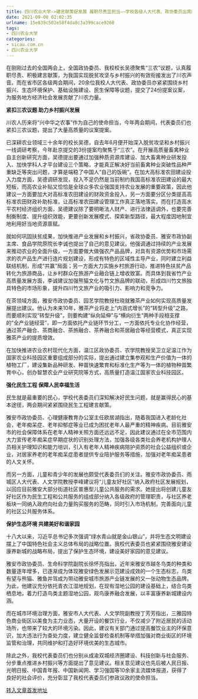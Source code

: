 ```yaml
---
title: 四川农业大学->建言献策促发展 履职尽责显担当——学校各级人大代表、政协委员出席两会并认真履职 | sicau.com.cn
date: 2021-09-08 02:02:35
urlname: 15e039c502e58f4da8c3a399cace9268
tags: 
- 四川农业大学
categories:
- sicau.com.cn
- 四川农业大学
---
```

在刚刚过去的全国两会上，全国政协委员、我校校长吴德聚焦“三农”议题，认真履职尽责、积极建言献策，为我国实现脱贫攻坚与乡村振兴的有效衔接发出了川农声音。而在省市区各级两会期间，20余位我校人大代表、政协委员亦紧紧围绕乡村振兴、生态环境保护、基础设施建设、民生保障等议题，提交了24份提案议案，为服务地方经济社会发展贡献了川农力量。

**紧扣三农议题 助力乡村振兴发展**

川农人历来将“兴中华之农事”作为自己的使命担当，今年两会期间，代表委员们也紧扣三农议题，提出了大量高质量的议案提案。

已深耕农业领域三十余年的校长吴德，自去年6月便开始深入脱贫攻坚和乡村振兴一线调研考察，今年赴京提交的3份提案均聚焦于“三农”。在开展高质量畜禽种业自主创新研究方面，吴德提出要通过加强种质资源库建设、加大畜禽种业研发投入、加快学科人才平台建设三个策略，才能真正解决好当前畜禽种业突破性品种严重缺乏等突出问题，才算是端稳了中国人“自己的饭碗”。在加大高标准农田建设投入力度方面，吴德调研发现，投入不足仍然是当前制约我国高标准农田建设的最大短板，而高农业补贴又恰恰是全球众多农业强国支持农业发展的重要政策，因此他建议一方面要加大对高标准农田建设的财政资金投入，另一方面要分区分类提高高标准农田财政补助标准，让高标准农田建设管理工作真正落地落实。而在打造高水平农村经济组织方面，吴德建议除了要明晰法人财产、进行法律适调外，也要完善制衡制度、提升组织效能，更要创新发展模式、探索新型路径，最大程度因地制宜地利用好当地资源禀赋。

就如何巩固扶贫成果，加快推进产业发展和乡村振兴，省政协委员、雅安市政协副主席、食品学院原院长李诚也提出了自己的意见建议。他强调通过持续的产业发展来推动农业的全面升级，一方面要做大做强农产品品牌，对具有资源优势和市场需求的农产品生产进行连片规划建设，形成有特色的区域性主导产业，同时建立利益联结机制，形成“共赢”局面；另一方面大力实施乡村旅游行动，推进特色扶贫产品转化为旅游商品，让乡村群众在旅游产业融合链上增收致富。而具体到我省竹产业高质量发展方面，李诚建议加强熊猫文化与竹文旅品牌的联动，形成四川竹文旅独具特色的市场形象，提升四川竹文旅产业的吸引力、影响力和竞争力。

在茶领域方面，雅安市政协委员、园艺学院教授杜晓就雅茶产业如何实现高质量发展提出建议。他认为未来10年，雅茶产业将走上“内涵式增长”的“转型升级”之路，而要顺利实现“转型升级”，则要构建“纵向延伸”与“横向衍生”两种手段相支撑的“全产业链经营”，即一方面依托产业链环节分工，一方面依托专业化协作经营，通过茶产融合、茶商融合、茶旅融合、茶养融合和茶居融合等经营模式，真正实现雅茶产业的提质增效。

在加快推进农业农村现代化方面，温江区政协委员、农学院教授吴卫立足温江作为国家农业科技园区重要组成部分的实际，提出通过建立集参观和生产价值为一体的植物工厂，建设集新品种研发、种苗快速繁育和标准化生产等为一体的植物种苗繁育中心，创办智慧农业产业研究院等方式，高质量打造温江国家农业科技园区。

**强化民生工程 保障人民幸福生活**

民生就是最重要的民心，学校代表委员们深知解决好民生问题，就是赢得民心的基本途径，两会期间紧紧围绕民生工程建言献策。

雅安市政协委员、心理健康教育办公室主任欧居湖指出，随着我国进入老龄化社会，老年痴呆症、老年抑郁症等业已成为困扰老年人最严重的精神疾病。目前雅安市的社会保障体系在老年人精神关照方面还远远不足，因此建议通过在全市范围内大力宣传老年痴呆症早期症状的识别处理方法，加强各级各类社会养老机构护理人员相关护理知识和能力培训，引入有老年人精神疾病陪护资质的社会公益组织或企业，对居家养老的老年痴呆症患者提供专业陪护服务等措施，加强对老年痴呆患者的人文关怀。

而另一方面，儿童和青少年的发展也颇受代表委员们的关注。雅安市政协委员、雨城区人大代表、人文学院教授李峰建议将“儿童友好社区”纳入政府社区发展规划，以回应目前雅安大部分街道社区普惠型儿童公共服务的需求。她提出将创建儿童友好社区作为民生工程和公共服务的组成部分纳入各级政府的管理职责，与社区养老板块一同纳入政府向社会力量购买服务的范畴，同时引入市场机制，完善面向儿童的社区公共服务体系。

**保护生态环境 共建美好和谐家园**

十八大以来，习近平总书记多次强调“绿水青山就是金山银山”，并将生态文明建设摆上了中国特色社会主义总体布局的战略位置。我校代表委员也紧紧围绕雅安建设康养新城的战略布局，提出了保护生态环境，建设美好家园的意见建议。

雅安市政协委员、生命科学院副院长徐怀亮指出，近年来雅安市越冬鸟类的种类和数量逐年增多，已逐渐成为体现雅安绿色发展示范建设成效的一个生态标志，鸟类有望与熊猫、雅鱼并驾成为带动雅安城市旅游产业链发展的又一张动物生态品牌。为此，他建议充分依托青衣江湿地规划，在现有湿地公园的建设基础上，结合鸟类栖息地，着力打造鸟类主题湿地公园，观鸟康养融合发展，以丰富康养新城建设内涵。

而在城市环境治理方面，雅安市人大代表、人文学院副教授丁芳芳指出，三雅园特色商业街区以美食为主力业态，大量开设的餐饮行业，不仅减少了附近居民的活动场所，也带来了较大的环境污染。因此，建议有关部门通过提高餐饮业主的环保意识，加大违法行为查处力度，建立健全监督检查机制等举措加强对商业街区的环境监管和治理，共同维护和打造好环境优美的生态城市。

除此之外，我校代表委员们也分别从成渝双城经济圈建设、科技创新与社会服务、分步重点推进乡村振兴等方面提出了意见建议。相关意见建议也先后被人民日报、光明日报、中国青年报、中国新闻网、学习强国等10余家主流媒体报道，获得了良好的社会评价，充分彰显了我校代表委员们参政议政的使命担当。



[转入文章首发地址](https://news.sicau.edu.cn/info/1135/61245.htm)